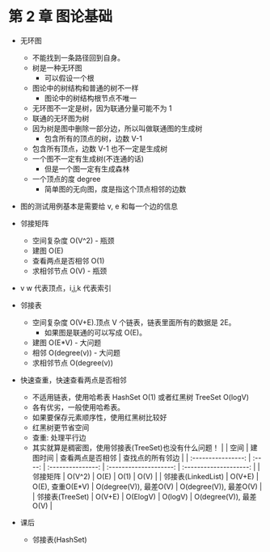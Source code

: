 # 第 2 章 图论基础

- 无环图

  - 不能找到一条路径回到自身。
  - 树是一种无环图
    - 可以假设一个根
  - 图论中的树结构和普通的树不一样
    - 图论中的树结构根节点不唯一
  - 无环图不一定是树，因为联通分量可能不为 1
  - 联通的无环图为树
  - 因为树是图中删除一部分边，所以叫做联通图的生成树
    - 包含所有的顶点的树，边数 V-1
  - 包含所有顶点，边数 V-1 也不一定是生成树
  - 一个图不一定有生成树(不连通的话)
    - 但是一个图一定有生成森林
  - 一个顶点的度 degree
    - 简单图的无向图，度是指这个顶点相邻的边数

- 图的测试用例基本是需要给 v, e 和每一个边的信息
- 邻接矩阵

  - 空间复杂度 O(V^2) - 瓶颈
  - 建图 O(E)
  - 查看两点是否相邻 O(1)
  - 求相邻节点 O(V) - 瓶颈

- v w 代表顶点，i,j,k 代表索引

- 邻接表

  - 空间复杂度 O(V+E).顶点 V 个链表，链表里面所有的数据是 2E。
    - 如果图是联通的可以写成 O(E)。
  - 建图 O(E\*V) - 大问题
  - 相邻 O(degree(v)) - 大问题
  - 求相邻节点 O(degree(v))

- 快速查重，快速查看两点是否相邻
  - 不适用链表，使用哈希表 HashSet O(1) 或者红黑树 TreeSet O(logV)
  - 各有优劣，一般使用哈希表。
  - 如果要保存元素顺序性，使用红黑树比较好
  - 红黑树更节省空间
  - 查重: 处理平行边
  - 其实就算是稠密图，使用邻接表(TreeSet)也没有什么问题！
|                    |  空间  |     建图时间      |    查看两点是否相邻    |    查找点的所有邻边    |
| :----------------: | :----: | :---------------: | :--------------------: | :--------------------: |
|      邻接矩阵      | O(V^2) |       O(E)        |          O(1)          |          O(V)          |
| 邻接表(LinkedList) | O(V+E) | O(E), 查重O(E\*V) | O(degree(V)), 最差O(V) | O(degree(V)), 最差O(V) |
|  邻接表(TreeSet)   | O(V+E) |     O(ElogV)      |        O(logV)         | O(degree(V)), 最差O(V) |

- 课后
  - 邻接表(HashSet)



